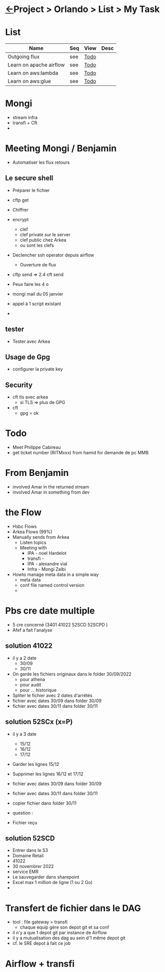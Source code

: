 <head><link rel="stylesheet" href="../../../md.css"/></head>


[//]: #(Reference)
[Repo_Readme]:    ../list/todo_list.md

# [&larr;][Repo_Readme]Project > Orlando > List > My Task

[//]: #(Reference)
[Repo_Readme]:    ../README.md

[Task_Todo]:     ../todo/task_todo.md
[Question_Todo]: ../todo/question_todo.md
[Dat_Todo]:      ../todo/dat_todo.md
[Cra_Todo]:      ../todo/cra_todo.md
[Env_List]:      ../list/env_list.md



# List
|Name|Seq|View|Desc|
|-|-|-|-|
|Outgoing flux|see|[Todo][Cra_Todo]
|Learn on apache airflow|see|[Todo][Question_Todo]
|Learn on aws:lambda|see|[Todo][Question_Todo]
|Learn on aws:glue|see|[Todo][Question_Todo]

# Mongi
- stream infra
- transfi + Cft
- 

# Meeting Mongi / Benjamin
- Automatiser les flux retours

## Le secure shell

- Préparer le fichier
- cftp get
- Chiffrer
- encrypt
  - clef
   - clef private sur le server
   - clef public chez Arkea
   - ou sont les clefs
- Declencher ssh operator depuis airflow
  - Ouverture de flux


- cftp send => 2.4 cft send
- Peux faire les 4 o
- mongi mail du 05 janvier
- appel à 1 script existant
 - 

## tester
- Tester avec Arkea 

## Usage de Gpg
- configurer la private key



## Security
 - cft tls avec arkea
   - si TLS => plus de GPG
 - cft 
   - gpg = ok



# Todo
- Meet Philippe Cabireau
- get ticket number (RITMxxx) from hamid for demande de pc MMB

# From Benjamin
- involved Amar in the returned stream
- involved Amar in something from dev

# the Flow
- Hsbc Flows
- Arkea Flows (99%)
- Manually sends from Arkea
  - Listen topics 
  - Meeting with
    -  IPA - noel Hardelot
      - transfi - 
    -  IPA - alexandre vial
    -  Infra - Mongi Zaibi
- Howto manage meta data in a simple way
  - meta data
  - conf file named control version
  - 


# Pbs cre date multiple
- 5 cre concerné (3401 41022 52SCD 52SCPD )
- Afef a fait l'analyse
## solution 41022
- il y a 2 date
  - 30/09
  - 30/11
- On garde les fichiers originaux dans le folder 30/09/2022
  - pour athena
  - pour audit
  - pour ... historique
- Spliter le fichier avec 2 dates d'arrétés
 - fichier avec dates 30/09 dans folder 30/09
 - fichier avec dates 30/11 dans folder 30/11

## solution 52SCx (x=P)
- il y a 3 date
  - 15/12
  - 16/12
  - 17/12
- Garder les lignes 15/12
- Supprimer les lignes 16/12 et 17/12
 - fichier avec dates 30/09 dans folder 30/09
 - fichier avec dates 30/11 dans folder 30/11
- copier fichier dans folder 30/11
- question : 

- Fichier reçu 


## solution 52SCD

- Entrer dans le S3
- Domaine Retail
- 41022
- 30 novembrer 2022
- service EMR 
- Le sauvegarder dans sharepoint
- Excel max 1 million de ligne (1 ou 2 Go)
- 

# Transfert de fichier dans le DAG
- tool : file gateway = transfi
  - chaque equip gère son depot git et sa conf
- il n'y a que 1 depot git par instance de Airflow
- il y a mutualisation des dag au sein d'1 même depot git
- cf. le SRE depot à fait ce job

# Airflow + transfi
  